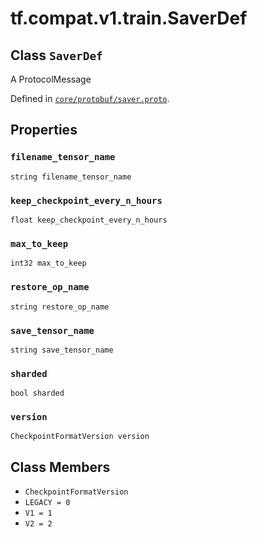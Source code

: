 <div itemscope itemtype="http://developers.google.com/ReferenceObject">
<meta itemprop="name" content="tf.compat.v1.train.SaverDef" />
<meta itemprop="path" content="Stable" />
<meta itemprop="property" content="filename_tensor_name"/>
<meta itemprop="property" content="keep_checkpoint_every_n_hours"/>
<meta itemprop="property" content="max_to_keep"/>
<meta itemprop="property" content="restore_op_name"/>
<meta itemprop="property" content="save_tensor_name"/>
<meta itemprop="property" content="sharded"/>
<meta itemprop="property" content="version"/>
<meta itemprop="property" content="CheckpointFormatVersion"/>
<meta itemprop="property" content="LEGACY"/>
<meta itemprop="property" content="V1"/>
<meta itemprop="property" content="V2"/>
</div>

# tf.compat.v1.train.SaverDef

## Class `SaverDef`

A ProtocolMessage





Defined in [`core/protobuf/saver.proto`](/code/stable/tensorflow/core/protobuf/saver.proto).

<!-- Placeholder for "Used in" -->


## Properties

<h3 id="filename_tensor_name"><code>filename_tensor_name</code></h3>

`string filename_tensor_name`


<h3 id="keep_checkpoint_every_n_hours"><code>keep_checkpoint_every_n_hours</code></h3>

`float keep_checkpoint_every_n_hours`


<h3 id="max_to_keep"><code>max_to_keep</code></h3>

`int32 max_to_keep`


<h3 id="restore_op_name"><code>restore_op_name</code></h3>

`string restore_op_name`


<h3 id="save_tensor_name"><code>save_tensor_name</code></h3>

`string save_tensor_name`


<h3 id="sharded"><code>sharded</code></h3>

`bool sharded`


<h3 id="version"><code>version</code></h3>

`CheckpointFormatVersion version`




## Class Members

* `CheckpointFormatVersion` <a id="CheckpointFormatVersion"></a>
* `LEGACY = 0` <a id="LEGACY"></a>
* `V1 = 1` <a id="V1"></a>
* `V2 = 2` <a id="V2"></a>
